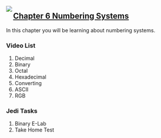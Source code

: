 <img align="left" src="http://hermonswebsites.com/Classes/CS/python.png"><H2><a href="https://sites.google.com/urbandaleschools.com/pythonjedi/6-numbering-systems" target="_blank">Chapter 6 Numbering Systems</a></H2>

In this chapter you will be learning about numbering systems. 

<h3>Video List</h3>
<ol>
  <li>Decimal</li>
  <li>Binary</li>
  <li>Octal</li>
  <li>Hexadecimal</li>
  <li>Converting</li>
  <li>ASCII</li>
  <li>RGB</li>
  </ol>

<h3>Jedi Tasks</h3>
<ol>
  <li>Binary E-Lab</li>
  <li>Take Home Test</li>
  </ol>
